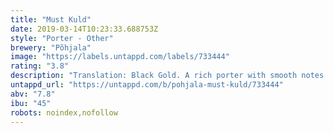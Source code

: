 ```yaml
---
title: "Must Kuld"
date: 2019-03-14T10:23:33.688753Z
style: "Porter - Other"
brewery: "Põhjala"
image: "https://labels.untappd.com/labels/733444"
rating: "3.8"
description: "Translation: Black Gold. A rich porter with smooth notes of milk chocolate. Enjoy on its own, or as a decadent dessert."
untappd_url: "https://untappd.com/b/pohjala-must-kuld/733444"
abv: "7.8"
ibu: "45"
robots: noindex,nofollow
---
```

